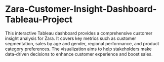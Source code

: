 # Zara-Customer-Insight-Dashboard-Tableau-Project
This interactive Tableau dashboard provides a comprehensive customer insight analysis for Zara. It covers key metrics such as customer segmentation, sales by age and gender, regional performance, and product category preferences. The visualization aims to help stakeholders make data-driven decisions to enhance customer experience and boost sales.
